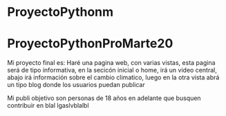 # ProyectoPythonm
# ProyectoPythonProMarte20
Mi proyecto final es: 
Haré una pagina web, con varias vistas, esta pagina
será de tipo informativa, en la secicón inicial o home, 
irá un video central, abajo irá información sobre
el cambio climatico, luego en la otra vista
abrá un tipo blog donde los usuarios puedan publicar

Mi publi objetivo son personas de 18 años en adelante 
que busquen contribuir en blal lgaslvblalbl 
